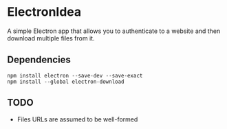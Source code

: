 # ElectronIdea

A simple Electron app that allows you to authenticate to a website and then download multiple files from it.


## Dependencies

```
npm install electron --save-dev --save-exact
npm install --global electron-download
```

## TODO

- Files URLs are assumed to be well-formed
